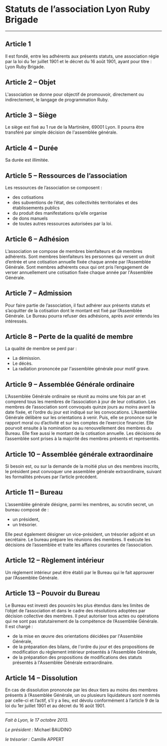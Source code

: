 # Statuts de l’association Lyon Ruby Brigade
<hr>

## Article 1
Il est fondé, entre les adhérents aux présents statuts,  une association régie par la loi du 1er juillet 1901 et le décret du 16 août 1901, ayant pour titre : Lyon Ruby Brigade.

## Article 2 – Objet
L'association se donne pour objectif de promouvoir, directement ou indirectement, le langage de programmation Ruby.

## Article 3 – Siège
Le siège est fixé au 1 rue de la Martinière, 69001 Lyon.
Il pourra être transféré par simple décision de l'assemblée générale.

## Article 4 – Durée
Sa durée est illimitée.

## Article 5 – Ressources de l’association
Les ressources de l’association se composent :
* des cotisations
* des subventions de l’état, des collectivités territoriales et des établissements publics
* du produit des manifestations qu’elle organise
* de dons manuels
* de toutes autres ressources autorisées par la loi.

## Article 6 – Adhésion
L’association se compose de membres bienfaiteurs et de membres adhérents.
Sont membres bienfaiteurs les personnes qui versent un droit d’entrée et une cotisation annuelle fixée chaque année par l’Assemblée Générale.
Sont membres adhérents ceux qui ont pris l’engagement de verser annuellement une cotisation fixée chaque année par l'Assemblée Générale.

## Article 7 – Admission
Pour faire partie de l’association, il faut adhérer aux présents statuts et s’acquitter de la cotisation dont le montant est fixé par l’Assemblée Générale.
Le Bureau pourra refuser des adhésions, après avoir entendu les intéressés.

## Article 8 – Perte de la qualité de membre
La qualité de membre se perd par :
* La démission.
* Le décès.
* La radiation prononcée par l'assemblée générale pour motif grave.

## Article 9 – Assemblée Générale ordinaire
L’Assemblée Générale ordinaire se réunit au moins une fois par an et comprend tous les membres de l’association à jour de leur cotisation.
Les membres de l’association sont convoqués quinze jours au moins avant la date fixée, et l’ordre du jour est indiqué sur les convocations.
L’Assemblée Générale délibère sur les orientations à venir. Puis, elle se prononce sur le rapport moral ou d’activité et sur les comptes de l’exercice financier. Elle pourvoit ensuite à la nomination ou au renouvellement des membres du Bureau.
Elle fixe aussi le montant de la cotisation annuelle.
Les décisions de l’assemblée sont prises à la majorité des membres présents et représentés.

## Article 10 – Assemblée générale extraordinaire
Si besoin est, ou sur la demande de la moitié plus un des membres inscrits, le président peut convoquer une assemblée générale extraordinaire, suivant les formalités prévues par l’article précédent.

## Article 11 – Bureau
L’assemblée générale désigne, parmi les membres, au scrutin secret, un bureau composé de :
* un président,
* un trésorier.

Elle peut également désigner un vice-président, un trésorier adjoint et un secrétaire.
Le bureau prépare les réunions des membres. Il exécute les décisions de l’assemblée et traite les affaires courantes de l’association.
## Article 12 – Règlement intérieur
Un règlement intérieur peut être établi par le Bureau qui le fait approuver par l’Assemblée Générale.
## Article 13 – Pouvoir du Bureau
Le Bureau est investi des pouvoirs les plus étendus dans les limites de l’objet de l’association et dans le cadre des résolutions adoptées par décision collective des membres. Il peut autoriser tous actes ou opérations qui ne sont pas statutairement de la compétence de l’Assemblée Générale. Il est chargé :
* de la mise en œuvre des orientations décidées par l'Assemblée Générale,
* de la préparation des bilans, de l'ordre du jour et des propositions de modification du règlement intérieur présentés à l'Assemblée Générale,
* de la préparation des propositions de modifications des statuts présentés à l'Assemblée Générale extraordinaire.

## Article 14 – Dissolution
En cas de dissolution prononcée par les deux tiers au moins des membres
présents à l’Assemblée Générale, un ou plusieurs liquidateurs sont nommés par
celle-ci et l’actif, s’il y a lieu, est dévolu conformément à l’article 9 de la
loi du 1er juillet 1901 et au décret du 16 août 1901.

<hr>

*Fait à Lyon, le 17 octobre 2013.*

*Le président :*
Michael BAUDINO 

*le trésorier :*
Camille APPERT
